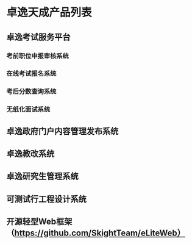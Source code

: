 # 卓逸天成产品列表

## 卓逸考试服务平台
### 考前职位申报审核系统
### 在线考试报名系统
### 考后分数查询系统
### 无纸化面试系统

## 卓逸政府门户内容管理发布系统

## 卓逸教改系统

## 卓逸研究生管理系统

## 可测试行工程设计系统

## 开源轻型Web框架 （https://github.com/SkightTeam/eLiteWeb）